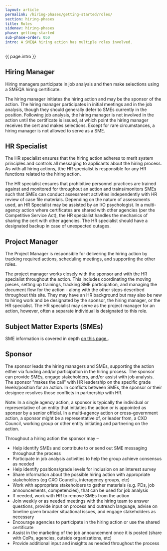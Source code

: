 ```yaml
---
layout: article
permalink: /hiring-phases/getting-started/roles/
section: hiring-phases
title: Roles
sidenav: hiring-phases
phase: getting-started
sub-phase-order: 050
intro: A SMEQA hiring action has multiple roles involved.
---
```


<p class="usa-intro">
  {{ page.intro }}
</p>

## Hiring Manager

<p class="usa-intro">
Hiring managers participate in job analysis and then make selections using a SMEQA hiring certificate.
</p>

The hiring manager initiates the hiring action and may be the sponsor of the action. The hiring manager participates in initial meetings and in the job analysis, though they should generally defer to SMEs currently in the position. Following job analysis, the hiring manager is not involved in the action until the certificate is issued, at which point the hiring manager receives the cert and makes selections. Except for rare circumstances, a hiring manager is not allowed to serve as a SME. 

## HR Specialist

<p class="usa-intro">
  The HR specialist ensures that the hiring action adheres to merit system principles and controls all messaging to applicants about the hiring process. As with all hiring actions, tthe HR specialist is responsible for any HR functions related to the hiring action.
</p>

The HR specialist ensures that prohibitive personnel practices are trained against and monitored for throughout an action and trains/monitors SMEs such that SMEs can conduct assessment activities independently with HR review of case file materials. Depending on the nature of assessments used, an HR Specialist may be assisted by an I/O psychologist. In a multi-agency action where certificates are shared with other agencies (per the Competitive Service Act), the HR specialist handles the mechanics of sharing the cert with other agencies. The HR specialist should have a designated backup in case of unexpected outages.

## Project Manager

<p class="usa-intro">
  The Project Manager is responsible for delivering the hiring action by tracking required actions, scheduling meetings, and supporting the other roles.
</p>

The project manager works closely with the sponsor and with the HR specialist throughout the action. This includes coordinating the moving pieces, setting up trainings, tracking SME participation, and managing the document flow for the action - along with the other steps described throughout this site. They may have an HR background but may also be new to hiring work and be designated by the sponsor, the hiring manager, or the HR specialist. The HR specialist may serve as the project manager for an action, however, often a separate individual is designated to this role.

## Subject Matter Experts (SMEs)

SME information is covered in depth [on this page.](/hiring-phases/getting-started/selecting-smes/).

## Sponsor

<p class="usa-intro">
  The sponsor leads the hiring managers and SMEs, supporting the action either via funding and/or participation in the hiring process. The sponsor can provide SMEs, engage stakeholders, and/or assist with job analysis. The sponsor "makes the call" with HR leadership on the specific grade levels/position for an action. In conflicts between SMEs, the sponsor or their designee resolves those conflicts in partnership with HR.
</p>

Note: In a single agency action, a sponsor is typically the individual or representative of an entity that initiaties the action or is appointed as sponsor by a senior official. In a multi-agency action or cross-government action, a sponsor might be a representative of, or leader from, a CXO Council, working group or other entity initiating and partnering on the action.

Throughout a hiring action the sponsor may –
 - Help identify SMEs and contribute to or send out SME messaging throughout the process
 - Participate in job analysis activities to help the group achieve consensus as needed
 - Help identify positions/grade levels for inclusion on an interest survey
 - Share information about the possible hiring action with appropriate stakeholders (eg CXO Councils, interagency groups, etc)
 - Work with appropriate stakeholders to gather materials (e.g. PDs, job announcements, competencies), that can be used for job analysis
 - If needed, work with HR to remove SMEs from the action
 - Join weekly or as needed meetings with the hiring team to answer questions, provide input on process and outreach language, advise on timeline given broader situational issues, and engage stakeholders as necessary
 - Encourage agencies to participate in the hiring action or use the shared certificate
 - Assist in the marketing of the job announcement once it is posted (share with CoPs, agencies, outside organizations, etc)
 - Provide additional input and insights as needed throughout the process
